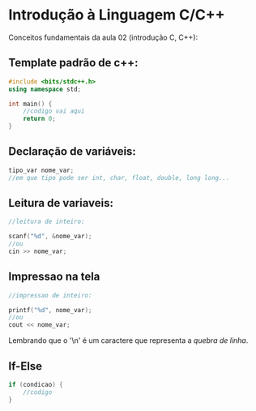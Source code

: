 # Introdução à Linguagem C/C++

Conceitos fundamentais da aula 02 (introdução C, C++):

## Template padrão de c++:
```c++
#include <bits/stdc++.h>
using namespace std;

int main() {
    //codigo vai aqui
    return 0;
}
```

## Declaração de variáveis:
```c++
tipo_var nome_var;
//em que tipo pode ser int, char, float, double, long long...
```

## Leitura de variaveis:
```c++
//leitura de inteiro:

scanf("%d", &nome_var);
//ou
cin >> nome_var;
```

## Impressao na tela
```c++
//impressao de inteiro:

printf("%d", nome_var);
//ou
cout << nome_var;
```

Lembrando que o '\n' é um caractere que representa a *quebra de linha*.

## If-Else
```c++
if (condicao) {
    //codigo
}
```